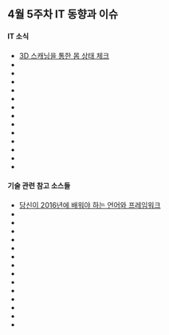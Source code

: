 ## 4월 5주차 IT 동향과 이슈

#### IT 소식
- [3D 스캐닝을 통한 몸 상태 체크](https://twitter.com/soodol/status/721177397010104320)
- []()
- []()
- []()
- []()
- []()
- []()
- []()
- []()
- []()
- []()
- []()
- []()
- []()

#### 기술 관련 참고 소스들
- [당신이 2016년에 배워야 하는 언어와 프레임워크](http://han41858.tistory.com/6)
- []()
- []()
- []()
- []()
- []()
- []()
- []()
- []()
- []()
- []()
- []()
- []()
- []()
- 